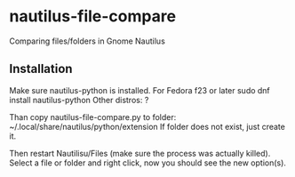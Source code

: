 # nautilus-file-compare
Comparing files/folders in Gnome Nautilus


## Installation
Make sure nautilus-python is installed. For Fedora f23 or later
    sudo dnf install nautilus-python
Other distros:
    ?

Than copy nautilus-file-compare.py to folder:
    ~/.local/share/nautilus/python/extension
If folder does not exist, just create it.

Then restart Nautilisu/Files (make sure the process was actually killed). Select a file or folder and right click, now you should see the new option(s).

